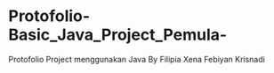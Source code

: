 # Protofolio-Basic_Java_Project_Pemula-
Protofolio Project menggunakan Java
By Filipia Xena Febiyan Krisnadi
